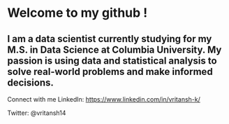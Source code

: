 
<h1> Welcome to my github !  </h1> 

    

<h2>I am a data scientist currently studying for my M.S. in Data Science at Columbia University. My passion is using data and statistical analysis to solve real-world problems and make informed decisions. </h2>


Connect with me
LinkedIn: https://www.linkedin.com/in/vritansh-k/

Twitter: @vritansh14

